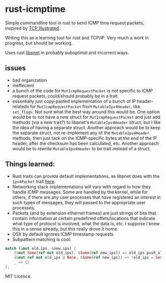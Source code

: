 # rust-icmptime

Simple commandline tool in rust to send ICMP time request packets, inspired by [TCP Illustrated](http://books.google.com/books/about/TCP_IP_Illustrated_Volume_1.html?id=a23OAn5i8R0C).

Writing this as a learning tool for rust and TCP/IP. Very much a work in progress, but should be working.

Uses rust [libpnet](https://github.com/libpnet/libpnet) in probably suboptimal and incorrect ways.

## issues

* bad organization
* ineffecient
* a bunch of the code for `MutIcmpRequestPacket` is not specific to ICMP request packets, could/should probably be in a trait.
* essentially just copy-pasted implementation of a bunch of IP header-relateds for `MutIcmpRequestPacket` from `MutableIpv4Header`, like `set_flags`. Not sure what the best way around this would
be. One option would be to not have a new struct for `MutIcmpRequestPacket` and just add methods (via a new trait?) to libpnet's `MutableIpv4Header` struct, but I like the idea
of having a separate struct. Another approach would be to keep the separate struct, not re-implement any of the `MutableIpv4Header` methods, then just tack on the ICMP-specific bytes
at the end of the IP header, after the checksum has been calculated, etc. Another approach would be to rewrite `MutableIpv4Header` to be trait instead of a struct.

## Things learned:

* Rust traits can provide default implementations, as libpnet does with the `Ipv4Packet` trait [here](https://github.com/libpnet/libpnet/blob/4759805f054fa1d9d5c8709fa5de02a35a53bfd5/src/old_packet/ipv4.rs#L118-216).
* Networking stack implementations will vary with regard to how they handle ICMP messages. Some are handled by the kernel, while for
others, if there are any user processes that have registered an interest in such types of messages, they will passed to the appropriate
user processes.
* Packets (and by extension ethernet frames) are just strings of bits that contain information at certain predefined offets/locations that indicate what type of protocol is involved,
what the data is, etc. I suppose I knew this in a sense already, but this really drove it home.
* OSX by default ignores ICMP timestamp requests
* Subpattern matching is cool:
```rust
match (&mut old.ips, &new.ips) {
    (&mut Some(ref mut old_ips), &Some(ref new_ips)) => old_ips.push_all(new_ips.as_slice()),
    (&mut ref mut old_ips @ None, &Some(ref new_ips)) => *old_ips = Some(new_ips.clone()),
    _ => {}
};
```

MIT Licence.
